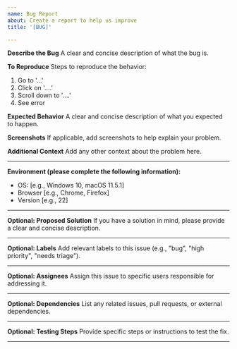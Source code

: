 ```yaml
---
name: Bug Report
about: Create a report to help us improve
title: '[BUG]'

---
```


**Describe the Bug**
A clear and concise description of what the bug is.

**To Reproduce**
Steps to reproduce the behavior:

1. Go to '...'
2. Click on '....'
3. Scroll down to '....'
4. See error

**Expected Behavior**
A clear and concise description of what you expected to happen.

**Screenshots**
If applicable, add screenshots to help explain your problem.

**Additional Context**
Add any other context about the problem here.

---

**Environment (please complete the following information):**
- OS: [e.g., Windows 10, macOS 11.5.1]
- Browser [e.g., Chrome, Firefox]
- Version [e.g., 22]

---

**Optional: Proposed Solution**
If you have a solution in mind, please provide a clear and concise description.

---

**Optional: Labels**
Add relevant labels to this issue (e.g., "bug", "high priority", "needs triage").

---

**Optional: Assignees**
Assign this issue to specific users responsible for addressing it.

---

**Optional: Dependencies**
List any related issues, pull requests, or external dependencies.

---

**Optional: Testing Steps**
Provide specific steps or instructions to test the fix.

---
